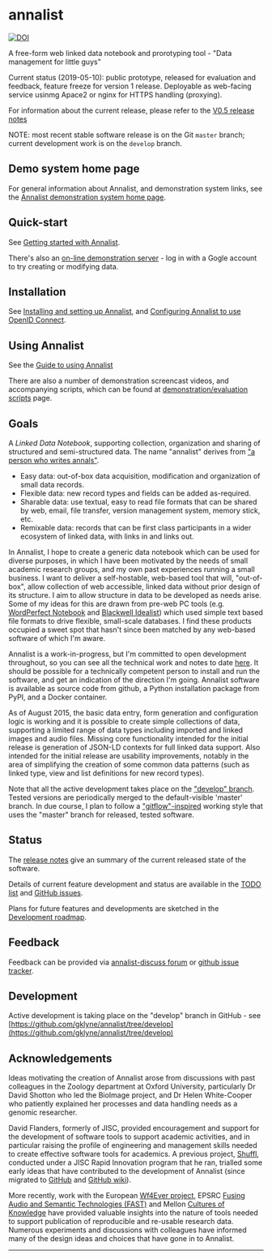 annalist
========

<!-- NOTE: this Zenodo link _should_ be the "all-versions" link -->
[![DOI](https://zenodo.org/badge/DOI/10.5281/zenodo.594496.svg)](https://doi.org/10.5281/zenodo.594496)

A free-form web linked data notebook and prorotyping tool - "Data management for little guys"

Current status (2019-05-10):  public prototype, released for evaluation and feedback, feature freeze for version 1 release.  Deployable as web-facing service usinmg Apace2 or nginx for HTTPS handling (proxying).

For information about the current release, please refer to the [V0.5 release notes](documents/release-notes/release-v0.5.md)

NOTE: most recent stable software release is on the Git `master` branch; current development work is on the `develop` branch.

Demo system home page
---------------------

For general information about Annalist, and demonstration system links, see the [Annalist demonstration system home page](http://annalist.net/).

Quick-start
-----------

See [Getting started with Annalist](documents/getting-started.md).

There's also an [on-line demonstration server](http://demo.annalist.net/annalist/site/) - log in with a Gogle account to try creating or modifying data.


Installation
------------

See [Installing and setting up Annalist](documents/installing-annalist.md), and [Configuring Annalist to use OpenID Connect](documents/openid-connect-setup.md).


Using Annalist
--------------

See the [Guide to using Annalist](documents/using-annalist.adoc)

There are also a number of demonstration screencast videos, and accompanying scripts, which can be found at [demonstration/evaluation scripts](documents/demo-script.md) page.


Goals
-----

A _Linked Data Notebook_, supporting collection, organization and sharing of structured and semi-structured data.  The name "annalist" derives from ["a person who writes annals"](http://www.oxforddictionaries.com/definition/english/annalist).

* Easy data: out-of-box data acquisition, modification and organization of small data records.
* Flexible data: new record types and fields can be added as-required.
* Sharable data: use textual, easy to read file formats that can be shared by web, email, file transfer, version management system, memory stick, etc.
* Remixable data: records that can be first class participants in a wider ecosystem of linked data, with links in and links out.

In Annalist, I hope to create a generic data notebook which can be used for diverse purposes, in which I have been motivated by the needs of small academic research groups, and my own past experiences running a small business.  I want to deliver a self-hostable, web-based tool that will, "out-of-box", allow collection of web accessible, linked data without prior design of its structure.  I aim to allow structure in data to be developed as needs arise.  Some of my ideas for this are drawn from pre-web PC tools (e.g. [WordPerfect Notebook](https://raw.github.com/gklyne/annalist/master/presentations/wpnotebook_screenshots.png) and [Blackwell Idealist](https://raw.github.com/gklyne/annalist/master/presentations/matrix.png)) which used simple text based file formats to drive flexible, small-scale databases.  I find these products occupied a sweet spot that hasn't since been matched by any web-based software of which I'm aware.

Annalist is a work-in-progress, but I'm committed to open development throughout, so you can see all the technical work and notes to date [here](https://github.com/gklyne/annalist).  It should be possible for a technically competent person to install and run the software, and get an indication of the direction I'm going.  Annalist software is available as source code from github, a Python installation package from PyPI, and a Docker container.

As of August 2015, the basic data entry, form generation and configuration logic is working and it is possible to create simple collections of data, supporting a limited range of data types including imported and linked images and audio files.  Missing core functionality intended for the initial release is generation of JSON-LD contexts for full linked data support.  Also intended for the initial release are usability improvements, notably in the area of simplifying the creation of some common data patterns (such as linked type, view and list definitions for new record types).

Note that all the active development takes place on the ["develop" branch](https://github.com/gklyne/annalist/tree/develop).  Tested versions are periodically merged to the default-visible 'master' branch.  In due course, I plan to follow a ["gitflow"-inspired](http://nvie.com/posts/a-successful-git-branching-model/) working style that uses the "master" branch for released, tested software.


Status
------

The [release notes](documents/release-notes/release-v0.5.md) give an summary of the current released state of the software.

Details of current feature development and status are available in the [TODO list](documents/TODO.md) and [GitHub issues](https://github.com/gklyne/annalist/issues).

Plans for future features and developments are sketched in the [Development roadmap](documents/roadmap.md).


Feedback
--------

Feedback can be provided via [annalist-discuss forum](https://groups.google.com/forum/#!forum/annalist-discuss) or [github issue tracker](https://github.com/gklyne/annalist/issues).


Development
-----------

Active development is taking place on the "develop" branch in GitHub - see [https://github.com/gklyne/annalist/tree/develop](https://github.com/gklyne/annalist/tree/develop)


Acknowledgements
----------------

Ideas motivating the creation of Annalist arose from discussions with past colleagues in the Zoology department at Oxford University, particularly Dr David Shotton who led the BioImage project, and Dr Helen White-Cooper who patiently explained her processes and data handling needs as a genomic researcher.

David Flanders, formerly of JISC, provided encouragement and support for the development of software tools to support academic activities, and in particular raising the profile of engineering and management skills needed to create effective software tools for academics.  A previous project, [Shuffl](https://code.google.com/p/shuffl/), conducted under a JISC Rapid Innovation program that he ran, trialled some early ideas that have contributed to the development of Annalist (since migrated to [GitHub](https://github.com/gklyne/shuffl/tree/master) and [GitHub wiki](https://github.com/gklyne/shuffl/blob/wiki/ProjectHome.md)). 

More recently, work with the European [Wf4Ever project](http://www.wf4ever-project.org), EPSRC [Fusing Audio and Semantic Technologies (FAST)](http://www.semanticaudio.ac.uk) and Mellon [Cultures of Knowledge](http://www.culturesofknowledge.org) have provided valuable insights into the nature of tools needed to support publication of reproducible and re-usable research data.  Numerous experiments and discussions with colleagues have informed many of the design ideas and choices that have gone in to Annalist.

----


